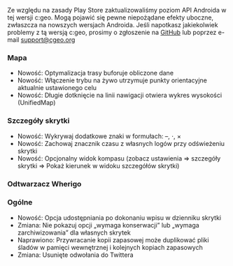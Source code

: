 Ze względu na zasady Play Store zaktualizowaliśmy poziom API Androida w tej wersji c:geo. Mogą pojawić się pewne niepożądane efekty uboczne, zwłaszcza na nowszych wersjach Androida. Jeśli napotkasz jakiekolwiek problemy z tą wersją c:geo, prosimy o zgłoszenie na [GitHub](https://github.com/cgeo/cgeo) lub poprzez e-mail [support@cgeo.org](mailto:support@cgeo.org)

### Mapa
- Nowość: Optymalizacja trasy buforuje obliczone dane
- Nowość: Włączenie trybu na żywo utrzymuje punkty orientacyjne aktualnie ustawionego celu
- Nowość: Długie dotknięcie na linii nawigacji otwiera wykres wysokości (UnifiedMap)

### Szczegóły skrytki
- Nowość: Wykrywaj dodatkowe znaki w formułach: –, ⋅, ×
- Nowość: Zachowaj znacznik czasu z własnych logów przy odświeżeniu skrytki
- Nowość: Opcjonalny widok kompasu (zobacz ustawienia => szczegóły skrytki => Pokaż kierunek w widoku szczegółów skrytki)

### Odtwarzacz Wherigo

### Ogólne
- Nowość: Opcja udostępniania po dokonaniu wpisu w dzienniku skrytki
- Zmiana: Nie pokazuj opcji „wymaga konserwacji” lub „wymaga zarchiwizowania” dla własnych skrytek
- Naprawiono: Przywracanie kopii zapasowej może duplikować pliki śladów w pamięci wewnętrznej i kolejnych kopiach zapasowych
- Zmiana: Usunięte odwołania do Twittera
